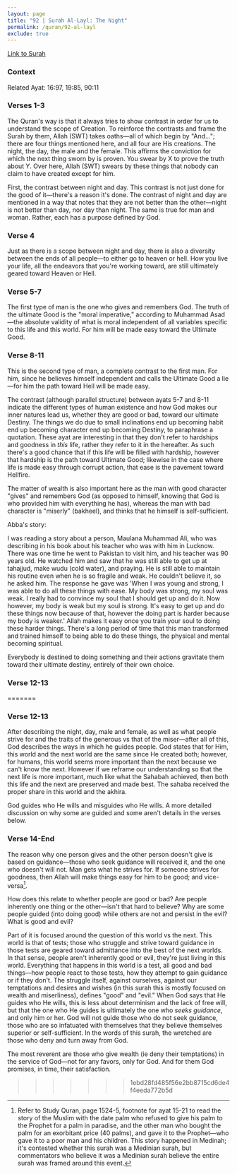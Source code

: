 ```yaml
---
layout: page
title: "92 | Surah Al-Layl: The Night"
permalink: /quran/92-al-layl
exclude: true
---
```


[Link to Surah](http://al-quran.info/#92)

### Context

Related Ayat: 16:97, 19:85, 90:11

### Verses 1-3

The Quran's way is that it always tries to show contrast in order for us to understand the scope of Creation. To reinforce the contrasts and frame the Surah by them, Allah (SWT) takes oaths—all of which begin by "And..."; there are four things mentioned here, and all four are His creations. The night, the day, the male and the female. This affirms the conviction for which the next thing sworn by is proven. You swear by X to prove the truth about Y. Over here, Allah (SWT) swears by these things that nobody can claim to have created except for him.  

First, the contrast between night and day. This contrast is not just done for the good of it—there's a reason it's done. The contrast of night and day are mentioned in a way that notes that they are not better than the other—night is not better than day, nor day than night. The same is true for man and woman. Rather, each has a purpose defined by God.

### Verse 4

Just as there is a scope between night and day, there is also a diversity between the ends of all people—to either go to heaven or hell. How you live your life, all the endeavors that you're working toward, are still ultimately geared toward Heaven or Hell.

### Verse 5-7

The first type of man is the one who gives and remembers God.  The truth of the ultimate Good is the "moral imperative," according to Muhammad Asad—the absolute validity of what is moral independent of all variables specific to this life and this world. For him will be made easy toward the Ultimate Good. 

### Verse 8-11

This is the second type of man, a complete contrast to the first man. For him, since he believes himself independent and calls the Ultimate Good a lie—for him the path toward Hell will be made easy.  

The contrast (although parallel structure) between ayats 5-7 and 8-11 indicate the different types of human existence and how God makes our inner natures lead us, whether they are good or bad, toward our ultimate Destiny. The things we do due to small inclinations end up becoming habit end up becoming character end up becoming Destiny, to paraphrase a quotation. These ayat are interesting in that they don't refer to hardships and goodness in *this* life, rather they refer to it in the hereafter. As such there's a good chance that if this life will be filled with hardship, however that hardship is the path toward Ultimate Good; likewise in the case where life is made easy through corrupt action, that ease is the pavement toward Hellfire.

The matter of wealth is also important here as the man with good character "gives" and remembers God (as opposed to himself, knowing that God is who provided him with everything he has), whereas the man with bad character is "miserly" (bakheel), and thinks that he himself is self-sufficient. 

Abba's story:

I was reading a story about a person, Maulana Muhammad Ali, who was describing in his book about his teacher who was with him in Lucknow. There was one time he went to Pakistan to visit him, and his teacher was 90 years old. He watched him and saw that he was still able to get up at tahajjud, make wudu (cold water), and praying. He is still able to maintain his routine even when he is so fragile and weak. He couldn't believe it, so he asked him. The response he gave was 'When I was young and strong, I was able to do all these things with ease. My body was strong, my soul was weak. I really had to convince my soul that I should get up and do it. Now however, my body is weak but my soul is strong. It's easy to get up and do these things now because of that, however the doing part is harder because my body is weaker.' Allah makes it easy once you train your soul to doing these harder things. There's a long period of time that this man transformed and trained himself to being able to do these things, the physical and mental becoming spiritual.

Everybody is destined to doing something and their actions gravitate them toward their ultimate destiny, entirely of their own choice. 

### Verse 12-13


=======
### Verse 12-13

After describing the night, day, male and female, as well as what people strive for and the traits of the generous vs that of the miser—after all of this, God describes the ways in which he guides people.  God states that for Him, this world and the next world are the same since He created both; however, for humans, this world seems more important than the next because we can't know the next.  However if we reframe our understanding so that the next life is more important, much like what the Sahabah achieved, then both this life and the next are preserved and made best.  The sahaba received the proper share in this world and the akhira.

God guides who He wills and misguides who He wills.  A more detailed discussion on why some are guided and some aren't details in the verses below.

### Verse 14-End

The reason why one person gives and the other person doesn't give is based on guidance—those who seek guidance will received it, and the one who doesn't will not.  Man gets what he strives for.  If someone strives for goodness, then Allah will make things easy for him to be good; and vice-versa[^1].

How does this relate to whether people are good or bad?  Are people inherently one thing or the other—isn't that hard to believe?  Why are some people guided (into doing good) while others are not and persist in the evil?  What is good and evil?

Part of it is focused around the question of this world vs the next.  This world is that of tests; those who struggle and strive toward guidance in those tests are geared toward admittance into the best of the next worlds. In that sense, people aren't inherently good or evil, they're just living in this world.  Everything that happens in this world is a test, all good and bad things—how people react to those tests, how they attempt to gain guidance or if they don't.  The struggle itself, against ourselves, against our temptations and desires and wishes (in this surah this is mostly focused on wealth and miserliness), defines "good" and "evil."  When God says that He guides who He wills, this is less about determinism and the lack of free will, but that the one who He guides is ultimately the one who *seeks guidance*, and only him or her.  God will not guide those who do not seek guidance, those who are so infatuated with themselves that they believe themselves superior or self-sufficient. In the words of this surah, the wretched are those who deny and turn away from God.  

The most reverent are those who give wealth (ie deny their temptations) in the service of God—not for any favors, only for God. And for them God promises, in time, their satisfaction.

[^1]: Refer to Study Quran, page 1524-5, footnote for ayat 15-21 to read the story of the Muslim with the date palm who refused to give his palm to the Prophet for a palm in paradise, and the other man who bought the palm for an exorbitant price (40 palms), and gave it to the Prophet—who gave it to a poor man and his children.  This story happened in Medinah; it's contested whether this surah was a Medinian surah, but commentators who believe it was a Medinian surah believe the entire surah was framed around this event. 
>>>>>>> 1ebd28fd485f56e2bb8715cd6de4f4eeda772b5d
